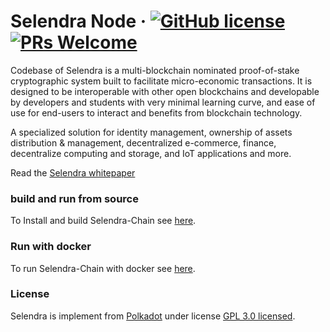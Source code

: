 # Selendra Node &middot; [![GitHub license](https://img.shields.io/badge/license-GPL3%2FApache2-blue)](LICENSE-APACHE2) [![PRs Welcome](https://img.shields.io/badge/PRs-welcome-brightgreen.svg)](docs/CONTRIBUTING.adoc)

Codebase of Selendra is a multi-blockchain nominated proof-of-stake cryptographic system built to facilitate micro-economic transactions. It is designed to be interoperable with other open blockchains and developable by developers and students with very minimal learning curve, and ease of use for end-users to interact and benefits from blockchain technology.

A specialized solution for identity management, ownership of assets distribution & management, decentralized e-commerce, finance, decentralize computing and storage, and IoT applications and more.

Read the [Selendra whitepaper](https://docs.selendra.org/whitepaper/whitepaper/)

### build and run from source
 To Install and build Selendra-Chain see [here](https://github.com/selendra/selendra-chain/blob/main/docs/from_source.md).
 
### Run with docker

To run Selendra-Chain with docker see [here](https://github.com/selendra/selendra-chain/blob/main/docs/from_docker.md).

### License

Selendra is implement from [Polkadot](https://github.com/paritytech/polkadot.git) under license [GPL 3.0 licensed](LICENSE-GPL3).

